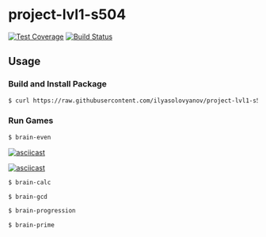 # project-lvl1-s504
[![Test Coverage](https://api.codeclimate.com/v1/badges/a99a88d28ad37a79dbf6/test_coverage)](https://codeclimate.com/github/codeclimate/codeclimate/test_coverage)
 [![Build Status](https://travis-ci.org/ilyasolovyanov/project-lvl1-s504.svg?branch=master)](https://travis-ci.org/ilyasolovyanov/project-lvl1-s504)

## Usage

### Build and Install Package
```bash
$ curl https://raw.githubusercontent.com/ilyasolovyanov/project-lvl1-s504/master/install.sh | sh
```

### Run Games

```bash
$ brain-even
```
[![asciicast](https://asciinema.org/a/znpojhacRSbzWlMCVsG64mYqm.svg)](https://asciinema.org/a/znpojhacRSbzWlMCVsG64mYqm)

[![asciicast](https://asciinema.org/a/jyAKjtmol7l3hnn9zbCe2IQXx.svg)](https://asciinema.org/a/jyAKjtmol7l3hnn9zbCe2IQXx)

```bash
$ brain-calc
```
```bash
$ brain-gcd
```
```bash
$ brain-progression
```
```bash
$ brain-prime
```
